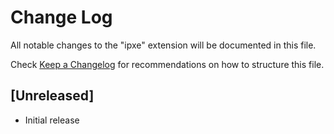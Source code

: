 # Change Log

All notable changes to the "ipxe" extension will be documented in this file.

Check [Keep a Changelog](http://keepachangelog.com/) for recommendations on how to structure this file.

## [Unreleased]

- Initial release
